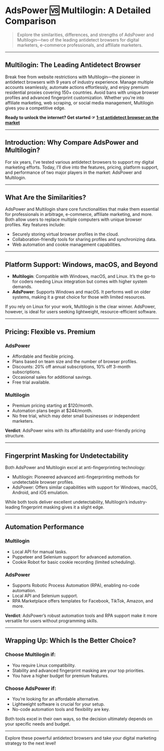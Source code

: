 # AdsPower 🆚 Multilogin: A Detailed Comparison

> Explore the similarities, differences, and strengths of AdsPower and Multilogin—two of the leading antidetect browsers for digital marketers, e-commerce professionals, and affiliate marketers.

---

## Multilogin: The Leading Antidetect Browser

Break free from website restrictions with Multilogin—the pioneer in antidetect browsers with 9 years of industry experience. Manage multiple accounts seamlessly, automate actions effortlessly, and enjoy premium residential proxies covering 150+ countries. Avoid bans with unique browser profiles and advanced fingerprint customization. Whether you're into affiliate marketing, web scraping, or social media management, Multilogin gives you a competitive edge.

**Ready to unlock the internet? Get started ☞ [1-st antidetect browser on the market](https://bit.ly/multIlogin)**

---

## Introduction: Why Compare AdsPower and Multilogin?

For six years, I’ve tested various antidetect browsers to support my digital marketing efforts. Today, I’ll dive into the features, pricing, platform support, and performance of two major players in the market: AdsPower and Multilogin.

---

## What Are the Similarities?

AdsPower and Multilogin share core functionalities that make them essential for professionals in arbitrage, e-commerce, affiliate marketing, and more. Both allow users to replace multiple computers with unique browser profiles. Key features include:

- Securely storing virtual browser profiles in the cloud.
- Collaboration-friendly tools for sharing profiles and synchronizing data.
- Web automation and cookie management capabilities.

---

## Platform Support: Windows, macOS, and Beyond

- **Multilogin**: Compatible with Windows, macOS, and Linux. It’s the go-to for coders needing Linux integration but comes with higher system demands.
- **AdsPower**: Supports Windows and macOS. It performs well on older systems, making it a great choice for those with limited resources.

If you rely on Linux for your work, Multilogin is the clear winner. AdsPower, however, is ideal for users seeking lightweight, resource-efficient software.

---

## Pricing: Flexible vs. Premium

### **AdsPower**
- Affordable and flexible pricing.
- Plans based on team size and the number of browser profiles.
- Discounts: 20% off annual subscriptions, 10% off 3-month subscriptions.
- Occasional sales for additional savings.
- Free trial available.

### **Multilogin**
- Premium pricing starting at $120/month.
- Automation plans begin at $244/month.
- No free trial, which may deter small businesses or independent marketers.

**Verdict**: AdsPower wins with its affordability and user-friendly pricing structure.

---

## Fingerprint Masking for Undetectability

Both AdsPower and Multilogin excel at anti-fingerprinting technology:

- Multilogin: Pioneered advanced anti-fingerprinting methods for undetectable browser profiles.
- AdsPower: Offers similar capabilities with support for Windows, macOS, Android, and iOS emulation.

While both tools deliver excellent undetectability, Multilogin’s industry-leading fingerprint masking gives it a slight edge.

---

## Automation Performance

### **Multilogin**
- Local API for manual tasks.
- Puppeteer and Selenium support for advanced automation.
- Cookie Robot for basic cookie recording (limited scheduling).

### **AdsPower**
- Supports Robotic Process Automation (RPA), enabling no-code automation.
- Local API and Selenium support.
- RPA Marketplace offers templates for Facebook, TikTok, Amazon, and more.

**Verdict**: AdsPower’s robust automation tools and RPA support make it more versatile for users without programming skills.

---

## Wrapping Up: Which Is the Better Choice?

### Choose **Multilogin** if:
- You require Linux compatibility.
- Stability and advanced fingerprint masking are your top priorities.
- You have a higher budget for premium features.

### Choose **AdsPower** if:
- You’re looking for an affordable alternative.
- Lightweight software is crucial for your setup.
- No-code automation tools and flexibility are key.

Both tools excel in their own ways, so the decision ultimately depends on your specific needs and budget.

---

Explore these powerful antidetect browsers and take your digital marketing strategy to the next level!
